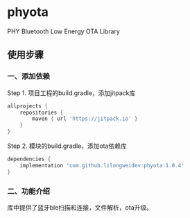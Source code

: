 # phyota
PHY Bluetooth Low Energy OTA Library

## 使用步骤

### 一、添加依赖

Step 1. 项目工程的build.gradle，添加jitpack库

```groovy
allprojects {
	repositories {
		maven { url 'https://jitpack.io' }
	}
}
```
  
Step 2. 模块的build.gradle，添加ota依赖库

```groovy
dependencies {
	implementation 'com.github.lilongweidev:phyota:1.0.4'
}
```

### 二、功能介绍

库中提供了蓝牙ble扫描和连接，文件解析，ota升级。


